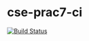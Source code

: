 # cse-prac7-ci
[![Build Status](https://travis-ci.com/TheAndry/cse-prac7-ci.svg?branch=master)](https://travis-ci.com/TheAndry/cse-prac7-ci)

